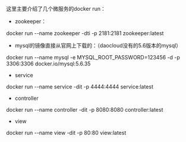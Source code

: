 这里主要介绍了几个微服务的docker run：


- zookeeper：

docker run --name zookeeper -dti -p 2181:2181 zookeeper:latest

- mysql的镜像直接从官网上下载的：（daocloud没有的5.6版本的mysql）

docker run --name mysql -e MYSQL_ROOT_PASSWORD=123456 -d -p 3306:3306 docker.io/mysql:5.6.35

- service

docker run --name service -dit -p 4444:4444 service:latest

- controller

docker run --name controller -dit -p 8080:8080 controller:latest

- view

docker run --name view -dit -p 80:80 view:latest